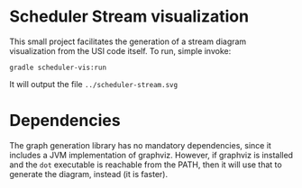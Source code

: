 # Scheduler Stream visualization

This small project facilitates the generation of a stream diagram visualization from the USI code itself. To run, simple invoke:

```
gradle scheduler-vis:run
```

It will output the file `../scheduler-stream.svg`

# Dependencies

The graph generation library has no mandatory dependencies, since it includes a JVM implementation of graphviz. However, if graphviz is installed and the `dot` executable is reachable from the PATH, then it will use that to generate the diagram, instead (it is faster).
